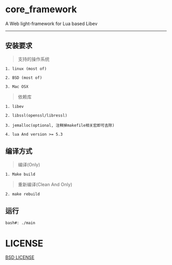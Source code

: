 # core_framework
A Web light-framework for Lua based Libev

---

## 安装要求

>  支持的操作系统 

    1. linux (most of)

    2. BSD (most of)

    3. Mac OSX

> 依赖库

    1. libev

    2. libssl(openssl/libressl)

    3. jemalloc(optional, 注释掉makefile相关宏即可去除)

    4. lua And version >= 5.3

## 编译方式

> 编译(Only)

    1. Make build

> 重新编译(Clean And Only)

    2. make rebuild

## 运行

    bash#: ./main
    
    
# LICENSE

[BSD LICENSE](https://github.com/CandyMi/core_framework/blob/dev/LICENSE)
